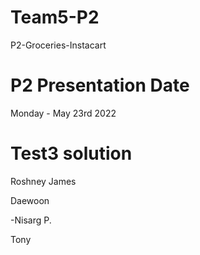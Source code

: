# Team5-P2
P2-Groceries-Instacart
# P2 Presentation Date
Monday  - May 23rd 2022
# Test3 solution
Roshney
James

Daewoon


-Nisarg P.

Tony

